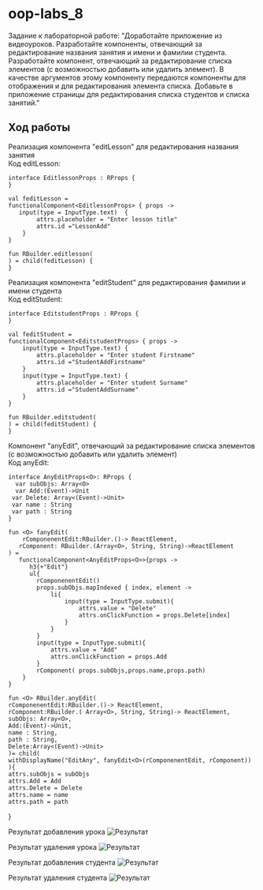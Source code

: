 # oop-labs_8
Задание к лабораторной работе: "Доработайте приложение из видеоуроков. Разработайте компоненты, отвечающий за редактирование названия занятия и имени и фамилии студента. Разработайте компонент, отвечающий за редактирование списка элементов (с возможностью добавить или удалить элемент). В качестве аргументов этому компоненту передаются компоненты для отображения и для редактирования элемента списка. Добавьте в приложение страницы для редактирования списка студентов и списка занятий." 
## Ход работы<br>

 Реализация компонента "editLesson" для редактирования названия занятия<br>
Код editLesson:<br>

    interface EditlessonProps : RProps {
    }

    val feditLesson =
    functionalComponent<EditlessonProps> { props ->
       input(type = InputType.text)  {
            attrs.placeholder = "Enter lesson title"
            attrs.id ="LessonAdd"
        }
    }

    fun RBuilder.editlesson(
    ) = child(feditLesson) {
    }

 Реализация компонента "editStudent" для редактирования  фамилии и имени студента<br>
Код editStudent:<br>

    interface EditstudentProps : RProps {
    }

    val feditStudent =
    functionalComponent<EditstudentProps> { props ->
        input(type = InputType.text) {
            attrs.placeholder = "Enter student Firstname"
            attrs.id ="StudentAddFirstname"
        }
        input(type = InputType.text) {
            attrs.placeholder = "Enter student Surname"
            attrs.id ="StudentAddSurname"
        }
    }

    fun RBuilder.editstudent(
    ) = child(feditStudent) {
    }

 Компонент "anyEdit", отвечающий за редактирование списка элементов (с возможностью добавить или удалить элемент)<br>
Код anyEdit:<br>

    interface AnyEditProps<O>: RProps {
      var subObjs: Array<O>
      var Add:(Event)->Unit
     var Delete: Array<(Event)->Unit>
     var name : String
     var path : String
    }

    fun <O> fanyEdit(
        rComponenentEdit:RBuilder.()-> ReactElement,
       rComponent: RBuilder.(Array<O>, String, String)->ReactElement
    ) =
       functionalComponent<AnyEditProps<O>>{props ->
          h3{+"Edit"}
          ul{
            rComponenentEdit()
            props.subObjs.mapIndexed { index, element ->
                li{
                    input(type = InputType.submit){
                        attrs.value = "Delete"
                        attrs.onClickFunction = props.Delete[index]
                    }
                }
            }
            input(type = InputType.submit){
                attrs.value = "Add"
                attrs.onClickFunction = props.Add
            }
            rComponent( props.subObjs,props.name,props.path)
        }
    }

    fun <O> RBuilder.anyEdit(
    rComponenentEdit:RBuilder.()-> ReactElement,
    rComponent:RBuilder.( Array<O>, String, String)-> ReactElement,
    subObjs: Array<O>,
    Add:(Event)->Unit,
    name : String,
    path : String,
    Delete:Array<(Event)->Unit>
    )= child(
    withDisplayName("EditAny", fanyEdit<O>(rComponenentEdit, rComponent))
    ){
    attrs.subObjs = subObjs
    attrs.Add = Add
    attrs.Delete = Delete
    attrs.name = name
    attrs.path = path
}

Результат добавления урока 
![Результат](https://github.com/Nurgul-Saduova/oop-labs/blob/lab_8/Screenshots/добавление%20урока.PNG?raw=true)

Результат удаления урока
![Результат](https://github.com/Nurgul-Saduova/oop-labs/blob/lab_8/Screenshots/удаление%20урока.PNG?raw=true)

Результат добавления студента
![Результат](https://github.com/Nurgul-Saduova/oop-labs/blob/lab_8/Screenshots/добавление%20студента.PNG?raw=true)

Результат удаления студента
![Результат](https://github.com/Nurgul-Saduova/oop-labs/blob/lab_8/Screenshots/удаление%20студента.PNG?raw=true)

